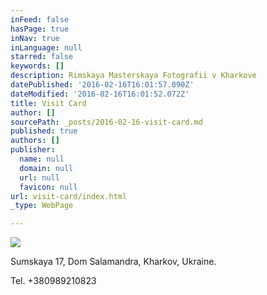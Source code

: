 ```yaml
---
inFeed: false
hasPage: true
inNav: true
inLanguage: null
starred: false
keywords: []
description: Rimskaya Masterskaya Fotografii v Kharkove
datePublished: '2016-02-16T16:01:57.090Z'
dateModified: '2016-02-16T16:01:52.072Z'
title: Visit Card
author: []
sourcePath: _posts/2016-02-16-visit-card.md
published: true
authors: []
publisher:
  name: null
  domain: null
  url: null
  favicon: null
url: visit-card/index.html
_type: WebPage

---
```

![](https://s3-us-west-2.amazonaws.com/the-grid-img/p/e90e95b754dfa47a17ded1d8b4ccd950918c5fe2.jpg)

Sumskaya 17, Dom Salamandra, Kharkov, Ukraine.

Tel. +380989210823